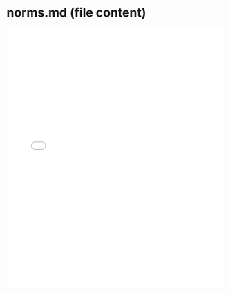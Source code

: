# norms.md (file content)
<embed src="norms3.pdf" type="application/pdf" width="100%" height="600px" />
